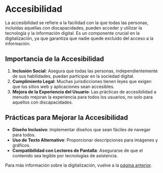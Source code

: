 # Accesibilidad

La accesibilidad se refiere a la facilidad con la que todas las personas, incluidas aquellas con discapacidades, pueden acceder y utilizar la tecnología y la información digital. Es un componente crucial en la digitalización, ya que garantiza que nadie quede excluido del acceso a la información.

## Importancia de la Accesibilidad

1. **Inclusión Social**: Asegura que todas las personas, independientemente de sus habilidades, puedan participar en la sociedad digital.
2. **Cumplimiento Legal**: Muchas jurisdicciones tienen leyes que exigen que los sitios web y aplicaciones sean accesibles.
3. **Mejora de la Experiencia del Usuario**: Las prácticas de accesibilidad a menudo mejoran la experiencia para todos los usuarios, no solo para aquellos con discapacidades.

## Prácticas para Mejorar la Accesibilidad

- **Diseño Inclusivo**: Implementar diseños que sean fáciles de navegar para todos.
- **Uso de Texto Alternativo**: Proporcionar descripciones para imágenes y gráficos.
- **Compatibilidad con Lectores de Pantalla**: Asegurarse de que el contenido sea legible por tecnologías de asistencia.

Para más información sobre la digitalización, vuelve a la [página anterior](index.md).
